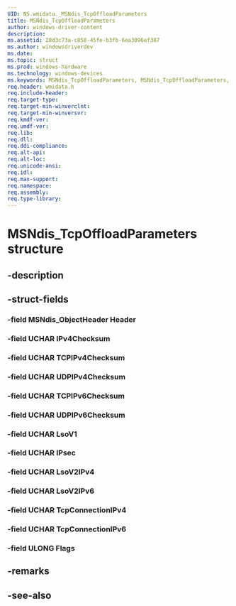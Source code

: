```yaml
---
UID: NS.wmidata._MSNdis_TcpOffloadParameters
title: MSNdis_TcpOffloadParameters
author: windows-driver-content
description: 
ms.assetid: 28d3c73a-c858-45fe-b3fb-6ea3096ef387
ms.author: windowsdriverdev
ms.date: 
ms.topic: struct
ms.prod: windows-hardware
ms.technology: windows-devices
ms.keywords: MSNdis_TcpOffloadParameters, MSNdis_TcpOffloadParameters, *PMSNdis_TcpOffloadParameters
req.header: wmidata.h
req.include-header:
req.target-type:
req.target-min-winverclnt:
req.target-min-winversvr:
req.kmdf-ver:
req.umdf-ver:
req.lib:
req.dll:
req.ddi-compliance:
req.alt-api:
req.alt-loc:
req.unicode-ansi:
req.idl:
req.max-support:
req.namespace:
req.assembly:
req.type-library:
---
```


# MSNdis_TcpOffloadParameters structure

## -description



## -struct-fields

### -field MSNdis_ObjectHeader Header			
 	
### -field UCHAR IPv4Checksum			
 	
### -field UCHAR TCPIPv4Checksum			
 	
### -field UCHAR UDPIPv4Checksum			
 	
### -field UCHAR TCPIPv6Checksum			
 	
### -field UCHAR UDPIPv6Checksum			
 	
### -field UCHAR LsoV1			
 	
### -field UCHAR IPsec			
 	
### -field UCHAR LsoV2IPv4			
 	
### -field UCHAR LsoV2IPv6			
 	
### -field UCHAR TcpConnectionIPv4			
 	
### -field UCHAR TcpConnectionIPv6			
 	
### -field ULONG Flags			
 	
## -remarks

## -see-also
